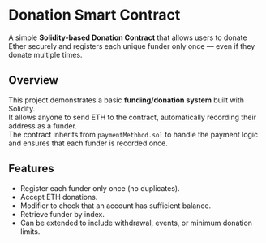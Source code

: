 # Donation Smart Contract  

A simple **Solidity-based Donation Contract** that allows users to donate Ether securely and registers each unique funder only once — even if they donate multiple times.


## Overview

This project demonstrates a basic **funding/donation system** built with Solidity.  
It allows anyone to send ETH to the contract, automatically recording their address as a funder.  
The contract inherits from `paymentMethhod.sol` to handle the payment logic and ensures that each funder is recorded once.


## Features

- Register each funder only once (no duplicates).  
- Accept ETH donations.  
- Modifier to check that an account has sufficient balance.  
- Retrieve funder by index.  
- Can be extended to include withdrawal, events, or minimum donation limits.
